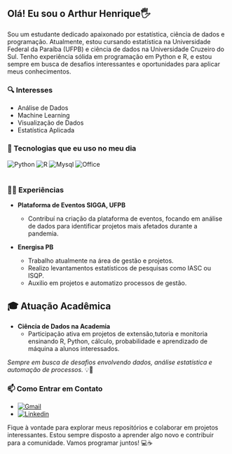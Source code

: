## Olá! Eu sou o Arthur Henrique🖐️

Sou um estudante dedicado apaixonado por estatística, ciência de dados e programação. Atualmente, estou cursando estatística na Universidade Federal da Paraíba (UFPB) e ciência de dados na Universidade Cruzeiro do Sul. Tenho experiência sólida em programação em Python e R, e estou sempre em busca de desafios interessantes e oportunidades para aplicar meus conhecimentos.

### 🔍 Interesses
- Análise de Dados
- Machine Learning
- Visualização de Dados
- Estatística Aplicada

### 🌱 Tecnologias que eu uso no meu dia

<div style="display: inline_block">
  <img align="center" alt="Python" src="https://img.shields.io/badge/Python-3776AB?style=for-the-badge&logo=python&logoColor=white" />
  <img align="center" alt="R" src="https://img.shields.io/badge/R-276DC3?style=for-the-badge&logo=r&logoColor=white" />
  <img align="center" alt="Mysql" src="https://img.shields.io/badge/MySQL-00000F?style=for-the-badge&logo=mysql&logoColor=white" />
  <img align="center" alt="Office" src="https://img.shields.io/badge/Microsoft_Office-D83B01?style=for-the-badge&logo=microsoft-office&logoColor=white" />

</div><br/>

### 👨‍💻 Experiências

- **Plataforma de Eventos SIGGA, UFPB**
  - Contribuí na criação da plataforma de eventos, focando em análise de dados para identificar projetos mais afetados durante a pandemia.

- **Energisa PB**
  - Trabalho atualmente na área de gestão e projetos.
  - Realizo levantamentos estatísticos de pesquisas como IASC ou ISQP.
  - Auxilio em projetos e automatizo processos de gestão.

## 🎓 Atuação Acadêmica

- **Ciência de Dados na Academia**
  - Participação ativa em projetos de extensão,tutoria e monitoria ensinando R, Python, cálculo, probabilidade e aprendizado de máquina a alunos interessados.
  

*Sempre em busca de desafios envolvendo dados, análise estatística e automação de processos.* 💡🚀



### 📫 Como Entrar em Contato
- [![Gmail](https://img.shields.io/badge/Gmail-D14836?style=for-the-badge&logo=gmail&logoColor=white)](arthur.henrique.elias@gmail.com)
- [![Linkedin](https://img.shields.io/badge/LinkedIn-0077B5?style=for-the-badge&logo=linkedin&logoColor=white)](https://www.linkedin.com/in/arthur-henrique-elias-de-lima-04a76b180/)


Fique à vontade para explorar meus repositórios e colaborar em projetos interessantes. Estou sempre disposto a aprender algo novo e contribuir para a comunidade. Vamos programar juntos! 💻☕️
